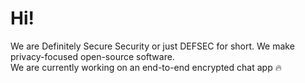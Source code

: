 # Hi!
We are Definitely Secure Security or just DEFSEC for short. We make privacy-focused open-source software.
<br>
We are currently working on an end-to-end encrypted chat app 🔥
